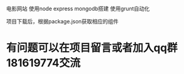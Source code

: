 # 
电影网站
使用node express mongodb搭建
使用grunt自动化

项目下载后，根据package.json获取相应的组件

<h1>有问题可以在项目留言或者加入qq群181619774交流</h1>
